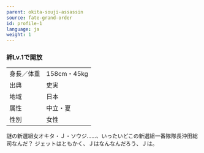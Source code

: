 ```yaml
---
parent: okita-souji-assassin
source: fate-grand-order
id: profile-1
language: ja
weight: 1
---
```


### 絆Lv.1で開放

<table>
  <tr><td>身長／体重</td><td>158cm・45kg</td></tr>
  <tr><td>出典</td><td>史実</td></tr>
  <tr><td>地域</td><td>日本</td></tr>
  <tr><td>属性</td><td>中立・夏</td></tr>
  <tr><td>性別</td><td>女性</td></tr>
</table>

謎の新選組女オキタ・Ｊ・ソウジ……、いったいどこの新選組一番隊隊長沖田総司なんだ？
ジェットはともかく、Ｊはなんなんだろう、Ｊは。
